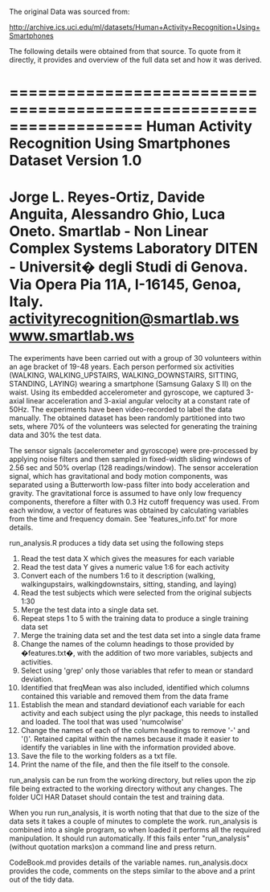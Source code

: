 The original Data was sourced from:

http://archive.ics.uci.edu/ml/datasets/Human+Activity+Recognition+Using+Smartphones 

The following details were obtained from that source. To quote from it directly, it provides and overview of the full data set and how it was derived.


==================================================================
Human Activity Recognition Using Smartphones Dataset
Version 1.0
==================================================================
Jorge L. Reyes-Ortiz, Davide Anguita, Alessandro Ghio, Luca Oneto.
Smartlab - Non Linear Complex Systems Laboratory
DITEN - Universit� degli Studi di Genova.
Via Opera Pia 11A, I-16145, Genoa, Italy.
activityrecognition@smartlab.ws
www.smartlab.ws
==================================================================

The experiments have been carried out with a group of 30 volunteers within an age bracket of 19-48 years. Each person performed six activities (WALKING, WALKING_UPSTAIRS, WALKING_DOWNSTAIRS, SITTING, STANDING, LAYING) wearing a smartphone (Samsung Galaxy S II) on the waist. Using its embedded accelerometer and gyroscope, we captured 3-axial linear acceleration and 3-axial angular velocity at a constant rate of 50Hz. The experiments have been video-recorded to label the data manually. The obtained dataset has been randomly partitioned into two sets, where 70% of the volunteers was selected for generating the training data and 30% the test data. 

The sensor signals (accelerometer and gyroscope) were pre-processed by applying noise filters and then sampled in fixed-width sliding windows of 2.56 sec and 50% overlap (128 readings/window). The sensor acceleration signal, which has gravitational and body motion components, was separated using a Butterworth low-pass filter into body acceleration and gravity. The gravitational force is assumed to have only low frequency components, therefore a filter with 0.3 Hz cutoff frequency was used. From each window, a vector of features was obtained by calculating variables from the time and frequency domain. See 'features_info.txt' for more details. 


run_analysis.R produces a tidy data set using the following steps

1.   Read the test data X which gives the measures for each variable
2.   Read the test data Y gives a numeric value 1:6 for each activity
3.   Convert each of the numbers 1:6 to it description (walking, walkingupstairs, walkingdownstairs, sitting, standing, and laying)
4.   Read the test subjects which were selected from the original subjects 1:30  
5.   Merge the test data into a single data set.
6.   Repeat steps 1 to 5 with the training data to produce a single training data set
7.   Merge the training data set and the test data set into a single data frame
8.   Change the names of the column headings to those provided by �features.txt�, with the addition of two more variables, subjects and activities.
9.   Select using 'grep' only those variables that refer to mean or standard deviation.
10.  Identified that freqMean was also included, identified which columns contained this variable and removed them from the data frame
11.  Establish the mean and standard deviationof each variable for each activity and each subject using the plyr package, this needs to installed and loaded. The tool that was used 'numcolwise' 
12.  Change the names of each of the column headings to remove '-' and '()'.  Retained capital within the names because it made it easier to identify the variables in line with the information provided above.
13.  Save the file to the working folders as a txt file.
14.  Print the name of the file, and then the file itself to the console.


run_analysis can be run from the working directory, but relies upon the zip file being extracted to the working directory without any changes.  The folder UCI HAR Dataset should contain the test and training data.

When you run run_analysis, it is worth noting that that due to the size of the data sets it takes a couple of minutes to complete the work.
run_analysis is combined into a single program, so when loaded it performs all the required manipulation. It should run automatically.  If this fails enter  "run_analysis" (without quotation marks)on a command line and press return.


CodeBook.md provides details of the variable names.
run_analysis.docx provides the code, comments on the steps similar to the above and a print out of the tidy data.

